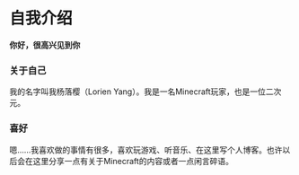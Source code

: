 # 自我介绍

**你好，很高兴见到你**
### 关于自己
我的名字叫我杨落樱（Lorien Yang）。我是一名Minecraft玩家，也是一位二次元。 <br>
### 喜好
嗯……我喜欢做的事情有很多，喜欢玩游戏、听音乐、在这里写个人博客。也许以后会在这里分享一点有关于Minecraft的内容或者一点闲言碎语。